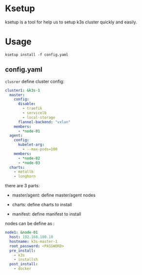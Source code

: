 # Ksetup

ksetup is a tool for help us to setup k3s cluster quickly and easily.

# Usage

```
ksetup install -f config.yaml
```

## config.yaml 

`clusrer` define cluster config:

```yaml
cluster1: &k3s-1 
  master:
    config:
      disable:
        - traefik
        - servicelb
        - local-storage
      flannel-backend: "vxlan"
    members:
      - *node-01 
  agent:
    config:
      kubelet-arg:
        - --max-pods=100
    members: 
      - *node-02
      - *node-03
  charts:
    - metallb 
    - longhorn
```

there are 3 parts: 

+ master/agent: define master/agent nodes

+ charts: define charts to install

+ manifest: define manifest to install

nodes can be define as :

```yaml 
node1: &node-01
  host: 192.168.100.10
  hostname: k3s-master-1
  root_password: <PASSWORD>
  pre_install:
    - k3s 
    - installsh
  post_install:
    - docker 
```